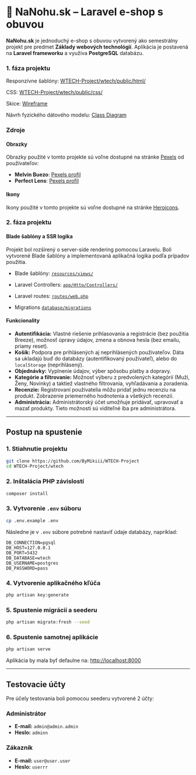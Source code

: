 # 👟 NaNohu.sk – Laravel e-shop s obuvou

**NaNohu.sk** je jednoduchý e-shop s obuvou vytvorený ako semestrálny projekt pre predmet **Základy webových technológií**. Aplikácia je postavená na **Laravel frameworku** a využíva **PostgreSQL** databázu.


### 1. fáza projektu

Responzívne šablóny: [WTECH-Project/wtech/public/html/](https://github.com/ByMikiii/WTECH-Project/tree/main/wtech/public/html)

CSS: [WTECH-Project/wtech/public/css/](https://github.com/ByMikiii/WTECH-Project/tree/main/wtech/public/css)

Skice: [Wireframe](https://github.com/ByMikiii/WTECH-Project/blob/main/wireframe.jpg)

Návrh fyzického dátového modelu: [Class Diagram](https://github.com/ByMikiii/WTECH-Project/blob/main/class_diagram.png)

### Zdroje
#### Obrazky

Obrazky použité v tomto projekte sú voľne dostupné na stránke [Pexels](https://www.pexels.com) od používateľov:

- **Melvin Buezo**: [Pexels profil](https://www.pexels.com/@melvin-buezo-1253763/)
- **Perfect Lens**: [Pexels profil](https://www.pexels.com/@perfect-lens/)


#### Ikony

Ikony použité v tomto projekte sú voľne dostupné na stránke [Heroicons](https://heroicons.dev/).


### 2. fáza projektu
#### Blade šablóny a SSR logika
Projekt bol rozšírený o server-side rendering pomocou Laravelu. Boli vytvorené Blade šablóny a implementovaná aplikačná logika podľa prípadov použitia.

- Blade šablóny: [`resources/views/`](https://github.com/ByMikiii/WTECH-Project/tree/main/wtech/resources/views)

- Laravel Controllers: [`app/Http/Controllers/`](https://github.com/ByMikiii/WTECH-Project/tree/main/wtech/app/Http/Controllers)

- Laravel routes: [`routes/web.php`](https://github.com/ByMikiii/WTECH-Project/blob/main/wtech/routes/web.php)

- Migrations [`database/migrations`](https://github.com/ByMikiii/WTECH-Project/tree/main/wtech/database/migrations)

#### Funkcionality
- **Autentifikácia:** Vlastné riešenie prihlasovania a registrácie (bez použitia Breeze), možnosť úpravy údajov, zmena a obnova hesla (bez emailu, priamy reset).
- **Košík:** Podpora pre prihlásených aj neprihlásených používateľov. Dáta sa ukladajú buď do databázy (autentifikovaný používateľ), alebo do `localStorage` (neprihlásený).
- **Objednávky:** Vyplnenie údajov, výber spôsobu platby a dopravy.
- **Kategórie a filtrovanie:** Možnosť výberu z predvolených kategórií (Muži, Ženy, Novinky) a taktiež vlastného filtrovania, vyhľadávania a zoradenia.
- **Recenzie:** Registrovaní používatelia môžu pridať jednu recenziu na produkt. Zobrazenie priemerného hodnotenia a všetkých recenzií.
- **Administrácia:** Administrátorský účet umožňuje pridávať, upravovať a mazať produkty. Tieto možnosti sú viditeľné iba pre administrátora.

---

## Postup na spustenie

### 1. Stiahnutie projektu
```bash
git clone https://github.com/ByMikiii/WTECH-Project
cd WTECH-Project/wtech
```

### 2. Inštalácia PHP závislostí
```bash
composer install
```

### 3. Vytvorenie `.env` súboru
```bash
cp .env.example .env
```

Následne je v `.env` súbore potrebné nastaviť údaje databázy, napríklad:

```env
DB_CONNECTION=pgsql
DB_HOST=127.0.0.1
DB_PORT=5432
DB_DATABASE=wtech
DB_USERNAME=postgres
DB_PASSWORD=pass
```

### 4. Vytvorenie aplikačného kľúča
```bash
php artisan key:generate
```

### 5. Spustenie migrácií a seederu
```bash
php artisan migrate:fresh --seed
```

### 6. Spustenie samotnej aplikácie
```bash
php artisan serve
```

Aplikácia by mala byť defaulne na: [http://localhost:8000](http://localhost:8000)

---

## Testovacie účty

Pre účely testovania boli pomocou seederu vytvorené 2 účty:

### Administrátor
- **E-mail:** `admin@admin.admin`
- **Heslo:** `adminn`

### Zákazník
- **E-mail:** `user@user.user`
- **Heslo:** `userrr`
